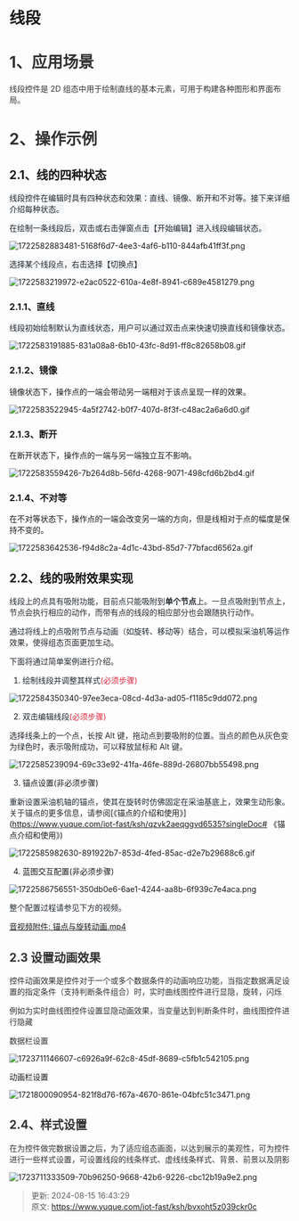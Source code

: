 # 线段

# <font style="color:rgb(51, 51, 51);">1、应用场景</font>

<font style="color:rgb(51, 51, 51);">线段控件是 2D 组态中用于绘制直线的基本元素，可用于构建各种图形和界面布局。</font>

# <font style="color:rgb(51, 51, 51);">2、操作示例</font>

## 2.1、线的四种状态

<font style="color:rgb(36, 41, 47);background-color:rgb(244, 246, 248);">线段控件在编辑时具有四种状态和效果：直线、镜像、断开和不对等。接下来详细介绍每种状态。</font>

<font style="color:rgb(36, 41, 47);background-color:rgb(244, 246, 248);">在绘制一条线段后，双击或右击弹窗点击【开始编辑】进入线段编辑状态。</font>

![1722582883481-5168f6d7-4ee3-4af6-b110-844afb41ff3f.png](./img/B3KmzK5wDPQP_MXe/1722582883481-5168f6d7-4ee3-4af6-b110-844afb41ff3f-210184.png)

<font style="color:rgb(36, 41, 47);background-color:rgb(244, 246, 248);">选择某个线段点，右击选择【切换点】</font>

![1722583219972-e2ac0522-610a-4e8f-8941-c689e4581279.png](./img/B3KmzK5wDPQP_MXe/1722583219972-e2ac0522-610a-4e8f-8941-c689e4581279-793185.png)

### 2.1.1、直线

<font style="color:rgb(36, 41, 47);background-color:rgb(244, 246, 248);">线段初始绘制默认为直线状态，用户可以通过双击点来快速切换直线和镜像状态。</font>

![1722583191885-831a08a8-6b10-43fc-8d91-ff8c82658b08.gif](./img/B3KmzK5wDPQP_MXe/1722583191885-831a08a8-6b10-43fc-8d91-ff8c82658b08-174624.gif)

### 2.1.2、镜像

镜像状态下，操作点的一端会带动另一端相对于该点呈现一样的效果。

![1722583522945-4a5f2742-b0f7-407d-8f3f-c48ac2a6a6d0.gif](./img/B3KmzK5wDPQP_MXe/1722583522945-4a5f2742-b0f7-407d-8f3f-c48ac2a6a6d0-817290.gif)

### 2.1.3、断开

在断开状态下，操作点的一端与另一端独立互不影响。

![1722583559426-7b264d8b-56fd-4268-9071-498cfd6b2bd4.gif](./img/B3KmzK5wDPQP_MXe/1722583559426-7b264d8b-56fd-4268-9071-498cfd6b2bd4-274049.gif)

### 2.1.4、不对等

在不对等状态下，操作点的一端会改变另一端的方向，但是线相对于点的幅度是保持不变的。

![1722583642536-f94d8c2a-4d1c-43bd-85d7-77bfacd6562a.gif](./img/B3KmzK5wDPQP_MXe/1722583642536-f94d8c2a-4d1c-43bd-85d7-77bfacd6562a-570615.gif)

## 2.2、线的吸附效果实现

<font style="color:rgb(36, 41, 47);">线段上的点具有吸附功能，目前点只能吸附到</font>**<font style="color:rgb(36, 41, 47);">单个节点</font>**<font style="color:rgb(36, 41, 47);">上。一旦点吸附到节点上，节点会执行相应的动作，而带有点的线段的相应部分也会跟随执行动作。</font>

<font style="color:rgb(36, 41, 47);">通过将线上的点吸附节点与动画（如旋转、移动等）结合，可以模拟采油机等运作效果，使得组态页面更加生动。</font>

<font style="color:rgb(36, 41, 47);">下面将通过简单案例进行介绍。</font>

1. <font style="color:rgb(36, 41, 47);">绘制线段并调整其样式</font><font style="color:#DF2A3F;">(必须步骤)</font>

![1722584350340-97ee3eca-08cd-4d3a-ad05-f1185c9dd072.png](./img/B3KmzK5wDPQP_MXe/1722584350340-97ee3eca-08cd-4d3a-ad05-f1185c9dd072-305195.png)

2. <font style="color:rgb(36, 41, 47);">双击编辑线段</font><font style="color:#DF2A3F;">(必须步骤)</font>

<font style="color:rgb(36, 41, 47);">选择线条上的一个点，长按 Alt 键，拖动点到要吸附的位置。当点的颜色从灰色变为绿色时，表示吸附成功，可以释放鼠标和 Alt 键。</font>

![1722585239094-69c33e92-41fa-46fe-889d-26807bb55498.png](./img/B3KmzK5wDPQP_MXe/1722585239094-69c33e92-41fa-46fe-889d-26807bb55498-706430.png)

3. 锚点设置(非必须步骤)

<font style="color:rgb(36, 41, 47);">重新设置采油机轴的锚点，使其在旋转时仿佛固定在采油基底上，效果生动形象。关于锚点的更多信息，请参阅</font>\[《锚点的介绍和使用》]\(https://www.yuque.com/iot-fast/ksh/qzvk2aeqggvd6535?singleDoc# 《锚点介绍和使用》)

![1722585982630-891922b7-853d-4fed-85ac-d2e7b29688c6.gif](./img/B3KmzK5wDPQP_MXe/1722585982630-891922b7-853d-4fed-85ac-d2e7b29688c6-791836.gif)

4. 蓝图交互配置(非必须步骤)

![1722586756551-350db0e6-6ae1-4244-aa8b-6f939c7e4aca.png](./img/B3KmzK5wDPQP_MXe/1722586756551-350db0e6-6ae1-4244-aa8b-6f939c7e4aca-692687.png)

<font style="color:rgb(36, 41, 47);">整个配置过程请参见下方的视频。</font>

[音视频附件: 锚点与旋转动画.mp4](./attachments/B3KmzK5wDPQP_MXe\锚点与旋转动画.mp4)

## <font style="color:rgb(51, 51, 51);">2.3 设置动画效果</font>

<font style="color:rgb(51, 51, 51);">控件动画效果是控件对于一个或多个数据条件的动画响应功能，当指定数据满足设置的指定条件（支持判断条件组合）时，实时曲线图控件进行显隐，旋转，闪烁</font>

<font style="color:rgb(51, 51, 51);">例如为实时曲线图控件设置显隐动画效果，当变量达到判断条件时，曲线图控件进行隐藏</font>

<font style="color:rgb(51, 51, 51);">数据栏设置</font>

![1723711146607-c6926a9f-62c8-45df-8689-c5fb1c542105.png](./img/B3KmzK5wDPQP_MXe/1723711146607-c6926a9f-62c8-45df-8689-c5fb1c542105-812096.png)

动画栏设置

![1721800090954-821f8d76-f67a-4670-861e-04bfc51c3471.png](./img/B3KmzK5wDPQP_MXe/1721800090954-821f8d76-f67a-4670-861e-04bfc51c3471-180016.png)

## <font style="color:rgb(51, 51, 51);">2.4、样式设置</font>

<font style="color:rgb(51, 51, 51);">在为控件做完数据设置之后，为了适应组态画面，以达到展示的美观性，可为控件进行一些样式设置，可设置线段的线条样式、虚线线条样式、背景、前景以及阴影</font>

![1723711333509-70b96250-9668-42b6-9226-cbc12b19a9e2.png](./img/B3KmzK5wDPQP_MXe/1723711333509-70b96250-9668-42b6-9226-cbc12b19a9e2-971727.png)


> 更新: 2024-08-15 16:43:29  
> 原文: <https://www.yuque.com/iot-fast/ksh/bvxoht5z039ckr0c>